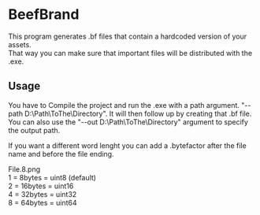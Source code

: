 # BeefBrand
This program generates .bf files that contain a hardcoded version of your assets.  
That way you can make sure that important files will be distributed with the .exe.

## Usage
You have to Compile the project and run the .exe with
a path argument. "--path D:\Path\ToThe\Directory".
It will then follow up by creating that .bf file.
You can also use the "--out D:\Path\ToThe\Directory"
argument to specify the output path.

If you want a different word lenght you can add a .bytefactor after the file name and
before the file ending.

File.8.png  
1 = 8bytes = uint8 (default)  
2 = 16bytes = uint16  
4 = 32bytes = uint32  
8 = 64bytes = uint64  

